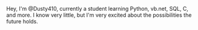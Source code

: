 Hey, I'm @Dusty410, currently a student learning Python, vb.net, SQL, C, and more. I know very little, but I'm very excited about the possibilities the future holds.
